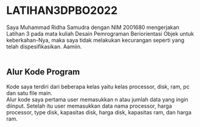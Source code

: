 # LATIHAN3DPBO2022
Saya Muhammad Ridha Samudra dengan NIM 2001680 mengerjakan Latihan 3 pada mata kuliah Desain Pemrograman Beriorientasi Objek
untuk keberkahan-Nya, maka saya tidak melakukan kecurangan seperti yang telah dispesifikasikan. Aamiin.
<br>
<br>
## Alur Kode Program
Kode saya terdiri dari beberapa kelas yaitu kelas processor, disk, ram, pc dan satu file main.
<br>
Alur kode saya pertama user memasukkan n atau jumlah data yang ingin diinput. Setelah itu user memasukkan data nama processor, harga processor, type disk, kapasitas disk, harga disk, kapasitas ram, dan harga ram.
